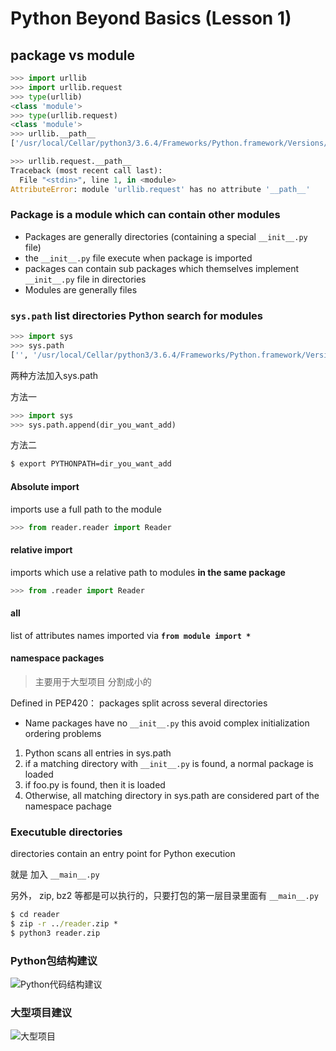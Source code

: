 # Python Beyond Basics (Lesson 1)

## package vs module

```python
>>> import urllib
>>> import urllib.request
>>> type(urllib)
<class 'module'>
>>> type(urllib.request)
<class 'module'>
>>> urllib.__path__
['/usr/local/Cellar/python3/3.6.4/Frameworks/Python.framework/Versions/3.6/lib/python3.6/urllib']

>>> urllib.request.__path__
Traceback (most recent call last):
  File "<stdin>", line 1, in <module>
AttributeError: module 'urllib.request' has no attribute '__path__'
```

### Package is a module which can contain other modules

* Packages are generally directories (containing a special `__init__.py` file)
* the `__init__.py` file execute when package is imported
* packages can contain sub packages which themselves implement `__init__.py` file in directories
* Modules are generally files

### `sys.path` list directories Python search for modules

```python
>>> import sys
>>> sys.path
['', '/usr/local/Cellar/python3/3.6.4/Frameworks/Python.framework/Versions/3.6/lib/python36.zip', '/usr/local/Cellar/python3/3.6.4/Frameworks/Python.framework/Versions/3.6/lib/python3.6', '/usr/local/Cellar/python3/3.6.4/Frameworks/Python.framework/Versions/3.6/lib/python3.6/lib-dynload', '/usr/local/lib/python3.6/site-packages']
```

两种方法加入sys.path

方法一
```python
>>> import sys
>>> sys.path.append(dir_you_want_add)
```

方法二
```cmd
$ export PYTHONPATH=dir_you_want_add
```

#### Absolute import

imports use a full path to the module

```python
>>> from reader.reader import Reader
```

#### relative import

imports which use a relative path to modules **in the same package**

```python
>>> from .reader import Reader
```

#### __all__

list of attributes names imported via **`from module import *`**

#### namespace packages

> 主要用于大型项目 分割成小的

Defined in PEP420： packages split across several directories

* Name packages have no `__init__.py`
this avoid complex initialization ordering problems

1. Python scans all entries in sys.path
2. if a matching directory with `__init__.py` is found, a normal package is loaded
3. if foo.py is found, then it is loaded
4. Otherwise, all matching directory in sys.path are considered part of the namespace pachage

### Executuble directories

directories contain an entry point for Python execution

就是 加入 `__main__.py`

另外， zip, bz2 等都是可以执行的，只要打包的第一层目录里面有 `__main__.py`

```cmd
$ cd reader
$ zip -r ../reader.zip *
$ python3 reader.zip
```

### Python包结构建议

![Python代码结构建议](https://i.loli.net/2018/01/08/5a5304db6a018.png)

### 大型项目建议

![大型项目](https://i.loli.net/2018/01/08/5a53071b0544c.png)
